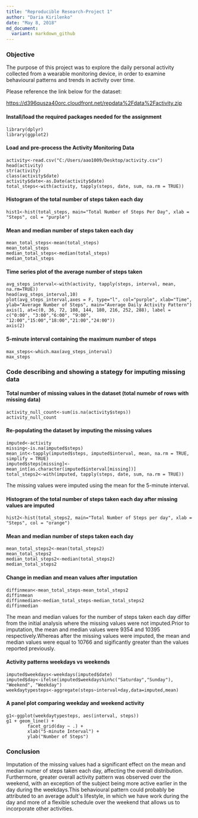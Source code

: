 ```yaml
---
title: "Reproducible Research-Project 1"
author: "Daria Kirilenko"
date: "May 8, 2018"
md_document:
  variant: markdown_github
---
```


### Objective

The purpose of this project was to explore the daily personal activity collected from a wearable monitoring device, in order to examine behavioural patterns and trends in activity over time.


Please reference the link below for the dataset:

https://d396qusza40orc.cloudfront.net/repdata%2Fdata%2Factivity.zip

#### Install/load the required packages needed for the assignment
```{r, echo=TRUE}
library(dplyr)
library(ggplot2)
```

#### Load and pre-process the Activity Monitoring Data 
```{r, echo=TRUE}
activity<-read.csv("C:/Users/aao1009/Desktop/activity.csv")
head(activity)
str(activity)
class(activity$date)
activity$date<-as.Date(activity$date)
total_steps<-with(activity, tapply(steps, date, sum, na.rm = TRUE))
```

#### Histogram of the total number of steps taken each day
```{r, echo=TRUE}
hist1<-hist(total_steps, main="Total Number of Steps Per Day", xlab = "Steps", col = "purple")
```

#### Mean and median number of steps taken each day
```{r, echo=TRUE}
mean_total_steps<-mean(total_steps)
mean_total_steps
median_total_steps<-median(total_steps)
median_total_steps
```

#### Time series plot of the average number of steps taken
```{r, echo=TRUE}
avg_steps_interval<-with(activity, tapply(steps, interval, mean, na.rm=TRUE))
head(avg_steps_interval,10)
plot(avg_steps_interval,axes = F, type="l", col="purple", xlab="Time", ylab="Average Number of Steps", main="Average Daily Activity Pattern")
axis(1, at=c(0, 36, 72, 108, 144, 180, 216, 252, 288), label = c("0:00", "3:00","6:00", "9:00", "12:00","15:00","18:00","21:00","24:00"))
axis(2)
```

#### 5-minute interval containing the maximum number of steps
```{r, echo=TRUE}
max_steps<-which.max(avg_steps_interval)
max_steps
```
### Code describing and showing a stategy for imputing missing data

#### Total number of missing values in the dataset (total numebr of rows with missing data)
```{r, echo=TRUE}
activity_null_count<-sum(is.na(activity$steps))
activity_null_count
```

#### Re-populating the dataset by imputing the missing values 
```{r, echo=TRUE}
imputed<-activity
missing<-is.na(imputed$steps)
mean_int<-tapply(imputed$steps, imputed$interval, mean, na.rm = TRUE, simplify = TRUE)
imputed$steps[missing]<-mean_int[as.character(imputed$interval[missing])]
total_steps2<-with(imputed, tapply(steps, date, sum, na.rm = TRUE))
```

The missing values were imputed using the mean for the 5-minute interval.

#### Histogram of the total number of steps taken each day after missing values are imputed
```{r, echo=TRUE}
hist2<-hist(total_steps2, main="Total Number of Steps per day", xlab = "Steps", col = "orange")
```

#### Mean and median number of steps taken each day
```{r, echo=TRUE}
mean_total_steps2<-mean(total_steps2)
mean_total_steps2
median_total_steps2<-median(total_steps2)
median_total_steps2
```

#### Change in median and mean values after imputation
```{r, echo=TRUE}
diffinmean<-mean_total_steps-mean_total_steps2
diffinmean
diffinmedian<-median_total_steps-median_total_steps2
diffinmedian
```

The mean and median values for the number of steps taken each day differ from the initial analysis where the missing values were not imputed.Prior to imputation, the mean and median values were 9354 and 10395 respectively.Whereas after the missing values were imputed, the mean and median values were equal to 10766 and sigificantly greater than the values reported previously.

#### Activity patterns weekdays vs weekends
```{r, echo=TRUE}
imputed$weekdays<-weekdays(imputed$date)
imputed$day<-ifelse(imputed$weekdays%in%c("Saturday","Sunday"), "Weekend", "Weekday")
weekdaytypesteps<-aggregate(steps~interval+day,data=imputed,mean)
```

#### A panel plot comparing weekday and weekend activity
```{r, echo=TRUE}
g1<-ggplot(weekdaytypesteps, aes(interval, steps))
g1 + geom_line() +
        facet_grid(day ~ .) +
        xlab("5-minute Interval") + 
        ylab("Number of Steps")
```

### Conclusion

Imputation of the missing values had a significant effect on the mean and median numer of steps taken each day, affecting the overall distribution. Furthermore, greater overall activity pattern was observed over the weekend, with an exception of the subject being more active earlier in the day during the weekdays.This behavioural pattern could probably be attributed to an average adult's lifestyle, in which we have work during the day and more of a flexible schedule over the weekend that allows us to incorporate other activities.

